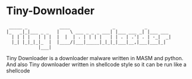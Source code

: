 # Tiny-Downloader
	 _____ _            ____                _           _         
	|_   _|_|___ _ _   |    \ ___ _ _ _ ___| |___ ___ _| |___ ___ 
	  | | | |   | | |  |  |  | . | | | |   | | . | .'| . | -_|  _|
	  |_| |_|_|_|_  |  |____/|___|_____|_|_|_|___|__,|___|___|_|  
	            |___|                                             
  
Tiny Downloader is a downloader malware written in MASM and python. And also Tiny downloader written in shellcode style so it can be run like a shellcode


